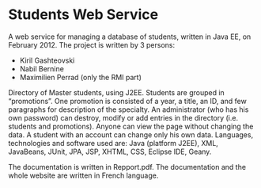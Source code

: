 Students Web Service
============================================================

A web service for managing a database of students, written in Java EE, on February 2012. The project is written by 3 persons:
* Kiril Gashteovski 
* Nabil Bernine
* Maximilien Perrad (only the RMI part)

Directory of Master students, using J2EE. Students are grouped in “promotions”. One promotion is consisted of a year, a title, an ID, and few paragraphs for description of the specialty. An administrator (who has his own password) can destroy, modify or add entries in the directory (i.e. students and promotions). Anyone can view the page without changing the data. A student with an account can change only his own data. Languages, technologies and software used are: Java (platform J2EE), XML, JavaBeans, JUnit, JPA, JSP, XHTML, CSS, Eclipse IDE, Geany.

The documentation is written in Repport.pdf. The documentation and the whole website are written in French language.
